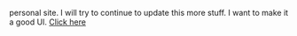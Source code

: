 personal site. I will try to continue to update this more stuff. I want to make it a good UI.
[Click here](https://gavinmcdavitt.github.io)

